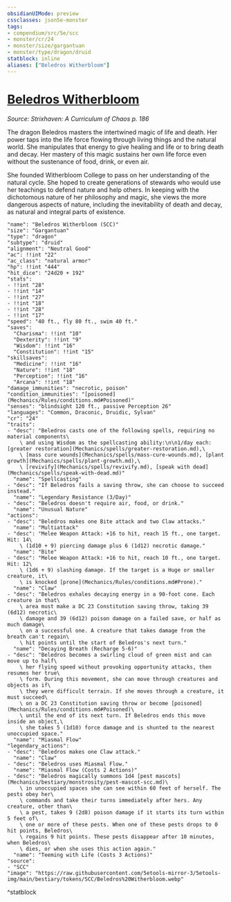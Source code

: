 ```yaml
---
obsidianUIMode: preview
cssclasses: json5e-monster
tags:
- compendium/src/5e/scc
- monster/cr/24
- monster/size/gargantuan
- monster/type/dragon/druid
statblock: inline
aliases: ["Beledros Witherbloom"]
---
```

# [Beledros Witherbloom](Mechanics\bestiary\npc/beledros-witherbloom-scc.md)
*Source: Strixhaven: A Curriculum of Chaos p. 186*  

The dragon Beledros masters the intertwined magic of life and death. Her power taps into the life force flowing through living things and the natural world. She manipulates that energy to give healing and life or to bring death and decay. Her mastery of this magic sustains her own life force even without the sustenance of food, drink, or even air.

She founded Witherbloom College to pass on her understanding of the natural cycle. She hoped to create generations of stewards who would use her teachings to defend nature and help others. In keeping with the dichotomous nature of her philosophy and magic, she views the more dangerous aspects of nature, including the inevitability of death and decay, as natural and integral parts of existence.

```statblock
"name": "Beledros Witherbloom (SCC)"
"size": "Gargantuan"
"type": "dragon"
"subtype": "druid"
"alignment": "Neutral Good"
"ac": !!int "22"
"ac_class": "natural armor"
"hp": !!int "444"
"hit_dice": "24d20 + 192"
"stats":
- !!int "28"
- !!int "14"
- !!int "27"
- !!int "18"
- !!int "28"
- !!int "17"
"speed": "40 ft., fly 80 ft., swim 40 ft."
"saves":
  "Charisma": !!int "10"
  "Dexterity": !!int "9"
  "Wisdom": !!int "16"
  "Constitution": !!int "15"
"skillsaves":
  "Medicine": !!int "16"
  "Nature": !!int "18"
  "Perception": !!int "16"
  "Arcana": !!int "18"
"damage_immunities": "necrotic, poison"
"condition_immunities": "[poisoned](Mechanics/Rules/conditions.md#Poisoned)"
"senses": "blindsight 120 ft., passive Perception 26"
"languages": "Common, Draconic, Druidic, Sylvan"
"cr": "24"
"traits":
- "desc": "Beledros casts one of the following spells, requiring no material components\
    \ and using Wisdom as the spellcasting ability:\n\n1/day each: [greater restoration](Mechanics/spells/greater-restoration.md),\
    \ [mass cure wounds](Mechanics/spells/mass-cure-wounds.md), [plant growth](Mechanics/spells/plant-growth.md),\
    \ [revivify](Mechanics/spells/revivify.md), [speak with dead](Mechanics/spells/speak-with-dead.md)"
  "name": "Spellcasting"
- "desc": "If Beledros fails a saving throw, she can choose to succeed instead."
  "name": "Legendary Resistance (3/Day)"
- "desc": "Beledros doesn't require air, food, or drink."
  "name": "Unusual Nature"
"actions":
- "desc": "Beledros makes one Bite attack and two Claw attacks."
  "name": "Multiattack"
- "desc": "Melee Weapon Attack: +16 to hit, reach 15 ft., one target. Hit: 14\
    \ (1d10 + 9) piercing damage plus 6 (1d12) necrotic damage."
  "name": "Bite"
- "desc": "Melee Weapon Attack: +16 to hit, reach 10 ft., one target. Hit: 12\
    \ (1d6 + 9) slashing damage. If the target is a Huge or smaller creature, it\
    \ is knocked [prone](Mechanics/Rules/conditions.md#Prone)."
  "name": "Claw"
- "desc": "Beledros exhales decaying energy in a 90-foot cone. Each creature in that\
    \ area must make a DC 23 Constitution saving throw, taking 39 (6d12) necrotic\
    \ damage and 39 (6d12) poison damage on a failed save, or half as much damage\
    \ on a successful one. A creature that takes damage from the breath can't regain\
    \ hit points until the start of Beledros's next turn."
  "name": "Decaying Breath (Recharge 5-6)"
- "desc": "Beledros becomes a swirling cloud of green mist and can move up to half\
    \ her flying speed without provoking opportunity attacks, then resumes her true\
    \ form. During this movement, she can move through creatures and objects as if\
    \ they were difficult terrain. If she moves through a creature, it must succeed\
    \ on a DC 23 Constitution saving throw or become [poisoned](Mechanics/Rules/conditions.md#Poisoned)\
    \ until the end of its next turn. If Beledros ends this move inside an object,\
    \ she takes 5 (1d10) force damage and is shunted to the nearest unoccupied space."
  "name": "Miasmal Flow"
"legendary_actions":
- "desc": "Beledros makes one Claw attack."
  "name": "Claw"
- "desc": "Beledros uses Miasmal Flow."
  "name": "Miasmal Flow (Costs 2 Actions)"
- "desc": "Beledros magically summons 1d4 [pest mascots](Mechanics/bestiary/monstrosity/pest-mascot-scc.md)\
    \ in unoccupied spaces she can see within 60 feet of herself. The pests obey her\
    \ commands and take their turns immediately after hers. Any creature, other than\
    \ a pest, takes 9 (2d8) poison damage if it starts its turn within 5 feet of\
    \ one or more of these pests. When one of these pests drops to 0 hit points, Beledros\
    \ regains 9 hit points. These pests disappear after 10 minutes, when Beledros\
    \ dies, or when she uses this action again."
  "name": "Teeming with Life (Costs 3 Actions)"
"source":
- "SCC"
"image": "https://raw.githubusercontent.com/5etools-mirror-3/5etools-img/main/bestiary/tokens/SCC/Beledros%20Witherbloom.webp"
```
^statblock